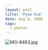 ```yaml
---
layout: post
title: 'Руки Ксю'
date: Aug 9, 2006
tags:
  - photos
---
```


![MG-8463.jpg](upload://MG-8463.jpg)
